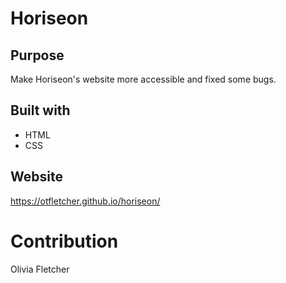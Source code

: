 # Horiseon

## Purpose
Make Horiseon's website more accessible and fixed some bugs.

## Built with
* HTML
* CSS

## Website
https://otfletcher.github.io/horiseon/

# Contribution
Olivia Fletcher
